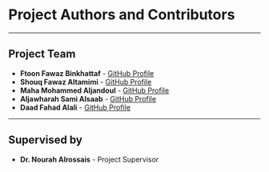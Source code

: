 # Project Authors and Contributors

---

## Project Team
- **Ftoon Fawaz Binkhattaf** - [GitHub Profile]()
- **Shouq Fawaz Altamimi** - [GitHub Profile]()
- **Maha Mohammed Aljandoul** - [GitHub Profile]()
- **Aljawharah Sami Alsaab** - [GitHub Profile]()
- **Daad Fahad Alali** - [GitHub Profile]()

---

## Supervised by
- **Dr. Nourah Alrossais** - Project Supervisor
